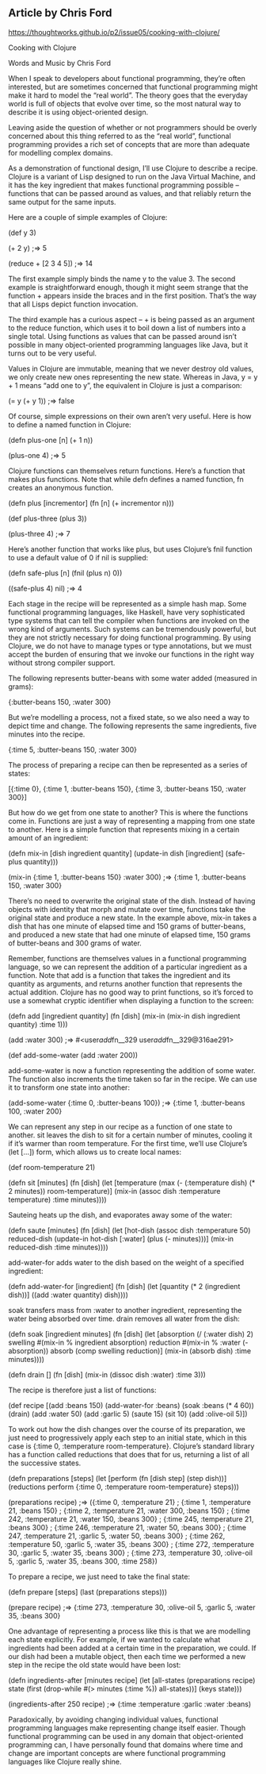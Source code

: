 ## Article by Chris Ford

https://thoughtworks.github.io/p2/issue05/cooking-with-clojure/

Cooking with Clojure

Words and Music by Chris Ford

When I speak to developers about functional programming, they’re often interested, but are sometimes concerned that functional programming might make it hard to model the “real world”. The theory goes that the everyday world is full of objects that evolve over time, so the most natural way to describe it is using object-oriented design.

Leaving aside the question of whether or not programmers should be overly concerned about this thing referred to as the “real world”, functional programming provides a rich set of concepts that are more than adequate for modelling complex domains.

As a demonstration of functional design, I’ll use Clojure to describe a recipe. Clojure is a variant of Lisp designed to run on the Java Virtual Machine, and it has the key ingredient that makes functional programming possible – functions that can be passed around as values, and that reliably return the same output for the same inputs.

Here are a couple of simple examples of Clojure:

(def y 3)

(+ 2 y)
;=> 5

(reduce + [2 3 4 5])
;=> 14

The first example simply binds the name y to the value 3. The second example is straightforward enough, though it might seem strange that the function + appears inside the braces and in the first position. That’s the way that all Lisps depict function invocation.

The third example has a curious aspect – + is being passed as an argument to the reduce function, which uses it to boil down a list of numbers into a single total. Using functions as values that can be passed around isn’t possible in many object-oriented programming languages like Java, but it turns out to be very useful.

Values in Clojure are immutable, meaning that we never destroy old values, we only create new ones representing the new state. Whereas in Java, y = y + 1 means “add one to y”, the equivalent in Clojure is just a comparison:

(= y (+ y 1))
  ;=> false

Of course, simple expressions on their own aren’t very useful. Here is how to define a named function in Clojure:

(defn plus-one [n] (+ 1 n))

(plus-one 4)
  ;=> 5

Clojure functions can themselves return functions. Here’s a function that makes plus functions. Note that while defn defines a named function, fn creates an anonymous function.

(defn plus [incrementor]
  (fn [n] (+ incrementor n)))

(def plus-three (plus 3))

(plus-three 4)
  ;=> 7

Here’s another function that works like plus, but uses Clojure’s fnil function to use a default value of 0 if nil is supplied:

(defn safe-plus [n] (fnil (plus n) 0))

((safe-plus 4) nil)
  ;=> 4

Each stage in the recipe will be represented as a simple hash map. Some functional programming languages, like Haskell, have very sophisticated type systems that can tell the compiler when functions are invoked on the wrong kind of arguments. Such systems can be tremendously powerful, but they are not strictly necessary for doing functional programming. By using Clojure, we do not have to manage types or type annotations, but we must accept the burden of ensuring that we invoke our functions in the right way without strong compiler support.

The following represents butter-beans with some water added (measured in grams):

{:butter-beans 150, :water 300}

But we’re modelling a process, not a fixed state, so we also need a way to depict time and change. The following represents the same ingredients, five minutes into the recipe.

{:time 5, :butter-beans 150, :water 300}

The process of preparing a recipe can then be represented as a series of states:

[{:time 0},
 {:time 1, :butter-beans 150},
 {:time 3, :butter-beans 150, :water 300}]

But how do we get from one state to another? This is where the functions come in. Functions are just a way of representing a mapping from one state to another. Here is a simple function that represents mixing in a certain amount of an ingredient:

(defn mix-in [dish ingredient quantity]
  (update-in dish [ingredient] (safe-plus quantity)))

(mix-in {:time 1, :butter-beans 150} :water 300)
  ;=> {:time 1, :butter-beans 150, :water 300}

There’s no need to overwrite the original state of the dish. Instead of having objects with identity that morph and mutate over time, functions take the original state and produce a new state. In the example above, mix-in takes a dish that has one minute of elapsed time and 150 grams of butter-beans, and produced a new state that had one minute of elapsed time, 150 grams of butter-beans and 300 grams of water.

Remember, functions are themselves values in a functional programming language, so we can represent the addition of a particular ingredient as a function. Note that add is a function that takes the ingredient and its quantity as arguments, and returns another function that represents the actual addition. Clojure has no good way to print functions, so it’s forced to use a somewhat cryptic identifier when displaying a function to the screen:

(defn add [ingredient quantity]
  (fn [dish] (mix-in (mix-in dish ingredient quantity) :time 1)))

(add :water 300)
  ;=> #<user$add$fn__329 user$add$fn__329@316ae291>

(def add-some-water (add :water 200))

add-some-water is now a function representing the addition of some water. The function also increments the time taken so far in the recipe. We can use it to transform one state into another:

(add-some-water {:time 0, :butter-beans 100})
  ;=> {:time 1, :butter-beans 100, :water 200}

We can represent any step in our recipe as a function of one state to another. sit leaves the dish to sit for a certain number of minutes, cooling it if it’s warmer than room temperature. For the first time, we’ll use Clojure’s (let […]) form, which allows us to create local names:

(def room-temperature 21)

(defn sit [minutes]
  (fn [dish]
    (let [temperature (max
                        (- (:temperature dish) (* 2 minutes))
                        room-temperature)]
    (mix-in (assoc dish :temperature temperature) :time minutes))))

Sauteing heats up the dish, and evaporates away some of the water:

(defn saute [minutes]
  (fn [dish]
    (let [hot-dish (assoc dish :temperature 50)
          reduced-dish (update-in hot-dish [:water] (plus (- minutes)))]
      (mix-in reduced-dish :time minutes))))

add-water-for adds water to the dish based on the weight of a specified ingredient:

(defn add-water-for [ingredient]
  (fn [dish]
    (let [quantity (* 2 (ingredient dish))]
      ((add :water quantity) dish))))

soak transfers mass from :water to another ingredient, representing the water being absorbed over time. drain removes all water from the dish:

(defn soak [ingredient minutes]
  (fn [dish]
    (let [absorption (/ (:water dish) 2)
          swelling #(mix-in % ingredient absorption)
          reduction #(mix-in % :water (- absorption))
          absorb (comp swelling reduction)]
     (mix-in (absorb dish) :time minutes))))

(defn drain []
  (fn [dish]
    (mix-in (dissoc dish :water) :time 3)))

The recipe is therefore just a list of functions:

(def recipe
  [(add :beans 150)
   (add-water-for :beans)
   (soak :beans (* 4 60))
   (drain)
   (add :water 50)
   (add :garlic 5)
   (saute 15)
   (sit 10)
   (add :olive-oil 5)])

To work out how the dish changes over the course of its preparation, we just need to progressively apply each step to an initial state, which in this case is {:time 0, :temperature room-temperature}. Clojure’s standard library has a function called reductions that does that for us, returning a list of all the successive states.

(defn preparations [steps]
  (let [perform (fn [dish step] (step dish))]
    (reductions perform {:time 0, :temperature room-temperature} steps)))

(preparations recipe)
  ;=> ({:time 0, :temperature 21}
  ;    {:time 1, :temperature 21, :beans 150}
  ;    {:time 2, :temperature 21, :water 300, :beans 150}
  ;    {:time 242, :temperature 21, :water 150, :beans 300}
  ;    {:time 245, :temperature 21, :beans 300}
  ;    {:time 246, :temperature 21, :water 50, :beans 300}
  ;    {:time 247, :temperature 21, :garlic 5, :water 50, :beans 300}
  ;    {:time 262, :temperature 50, :garlic 5, :water 35, :beans 300}
  ;    {:time 272, :temperature 30, :garlic 5, :water 35, :beans 300}
  ;    {:time 273, :temperature 30, :olive-oil 5, :garlic 5, :water 35, :beans 300, :time 258})

To prepare a recipe, we just need to take the final state:

(defn prepare [steps] (last (preparations steps)))

(prepare recipe)
  ;=> {:time 273, :temperature 30, :olive-oil 5, :garlic 5, :water 35, :beans 300}

One advantage of representing a process like this is that we are modelling each state explicitly. For example, if we wanted to calculate what ingredients had been added at a certain time in the preparation, we could. If our dish had been a mutable object, then each time we performed a new step in the recipe the old state would have been lost:

(defn ingredients-after [minutes recipe]
  (let [all-states (preparations recipe)
        state (first (drop-while #(> minutes (:time %)) all-states))]
    (keys state)))

(ingredients-after 250 recipe)
  ;=> (:time :temperature :garlic :water :beans)

Paradoxically, by avoiding changing individual values, functional programming languages make representing change itself easier. Though functional programming can be used in any domain that object-oriented programming can, I have personally found that domains where time and change are important concepts are where functional programming languages like Clojure really shine.
